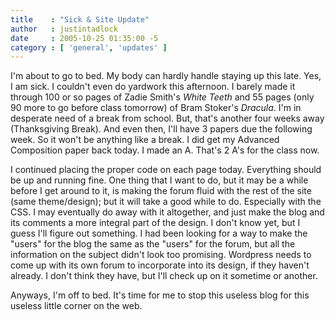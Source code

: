 ```yaml
---
title    : "Sick & Site Update"
author   : justintadlock
date     : 2005-10-25 01:35:00 -5
category : [ 'general', 'updates' ]
---
```


I'm about to go to bed.  My body can hardly handle staying up this late.  Yes, I am sick.  I couldn't even do yardwork this afternoon.  I barely made it through 100 or so pages of Zadie Smith's <i> White Teeth</i> and 55 pages (only 90 more to go before class tomorrow) of Bram Stoker's <i> Dracula</i>.  I'm in desperate need of a break from school.  But, that's another four weeks away (Thanksgiving Break).  And even then, I'll have 3 papers due the following week.  So it won't be anything like a break.  I did get my Advanced Composition paper back today.  I made an A.  That's 2 A's for the class now.

I continued placing the proper code on each page today.  Everything should be up and running fine.  One thing that I want to do, but it may be a while before I get around to it, is making the forum fluid with the rest of the site (same theme/design); but it will take a good while to do.  Especially with the CSS.  I may eventually do away with it altogether, and just make the blog and its comments a more integral part of the design.  I don't know yet, but I guess I'll figure out something.  I had been looking for a way to make the "users" for the blog the same as the "users" for the forum, but all the information on the subject didn't look too promising.  Wordpress needs to come up with its own forum to incorporate into its design, if they haven't already.  I don't think they have, but I'll check up on it sometime or another.

Anyways, I'm off to bed.  It's time for me to stop this useless blog for this useless little corner on the web.
